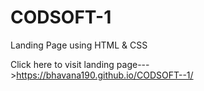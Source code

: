 # CODSOFT-1

Landing Page using HTML & CSS

Click here to visit landing page--->https://bhavana190.github.io/CODSOFT--1/
